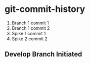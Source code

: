# git-commit-history

1. Branch 1 commit 1
2. Branch 1 commit 2
3. Spike 1 commit 1
4. Spike 2 commit 2

## Develop Branch Initiated
